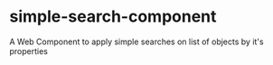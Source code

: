 # simple-search-component
A Web Component to apply simple searches on list of objects by it's properties
